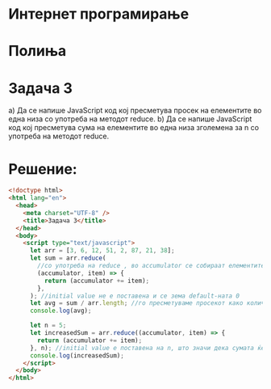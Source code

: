 # Интернет програмирање

# Полиња

# Задача 3

a) Да се напише JavaScript код кој пресметува просек на елементите
во една низа со употреба на методот reduce.
b) Да се напише JavaScript код кој пресметува сума на елементите
во една низа зголемена за n со употреба на методот reduce.

# Решение:

```html
<!doctype html>
<html lang="en">
  <head>
    <meta charset="UTF-8" />
    <title>Задача 3</title>
  </head>
  <body>
    <script type="text/javascript">
      let arr = [3, 6, 12, 51, 2, 87, 21, 38];
      let sum = arr.reduce(
        //со употреба на reduce , во accumulator се собираат елементите од низата
        (accumulator, item) => {
          return (accumulator += item);
        },
      ); //initial value не е поставена и се зема default-ната 0
      let avg = sum / arr.length; //го пресметуваме просекот како количник од сумата на елементите и бројот на елементите
      console.log(avg);

      let n = 5;
      let increasedSum = arr.reduce((accumulator, item) => {
        return (accumulator += item);
      }, n); //initial value е поставена на n, што значи дека сумата ќе се зголеми за n
      console.log(increasedSum);
    </script>
  </body>
</html>
```
